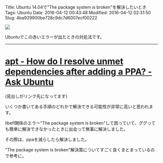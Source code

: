 Title: Ubuntu 14.04で"The package system is broken"を解決したいとき
Tags: Ubuntu
Date: 2016-04-12 00:43:48
Modified: 2016-04-12 02:31:50
Slug: 4ba929900be728c9dc7d6007ecf00222

![](https://i.gyazo.com/5cf7b8a41aeb9a4ba4b8c1c49fa0c715.png)

Ubuntuでこの赤いエラーが出たときの対処法です。

---

# [apt - How do I resolve unmet dependencies after adding a PPA? - Ask Ubuntu](http://askubuntu.com/questions/140246/how-do-i-resolve-unmet-dependencies-after-adding-a-ppa/142808#142808 "apt - How do I resolve unmet dependencies after adding a PPA? - Ask Ubuntu")

(見出しがリンク先になってます)

いくつか書いてある手順のどれかで解決できる可能性が非常に高いと思われます。

libefl関係のエラー"The package system is broken"して困っていて、ググっても簡単に解決できなかったときに出会って無事に解決しました。

その際は、ppaを減らしたら解決しました。

"The package system is broken"解決策についてすごく良くまとまっているので参考に。